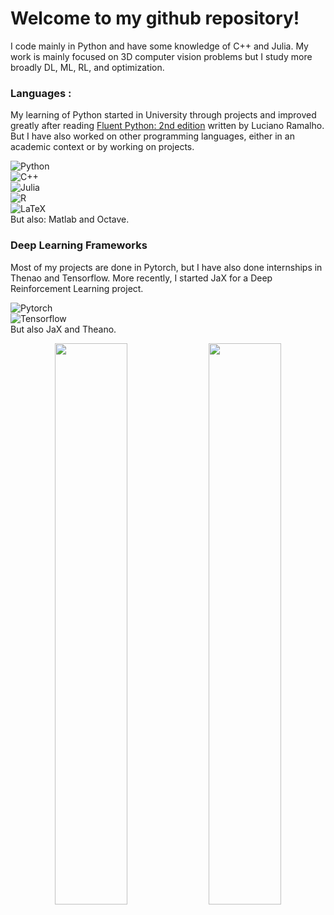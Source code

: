 # Welcome to my github repository! 
I code mainly in Python and have some knowledge of C++ and Julia. My work is mainly focused on 3D computer vision problems but I study more broadly DL, ML, RL, and optimization.

### Languages :
My learning of Python started in University through projects and improved greatly after reading [Fluent Python: 2nd edition](https://www.oreilly.com/library/view/fluent-python-2nd/9781492056348/) written by Luciano Ramalho. But I have also worked on other programming languages, either in an academic context or by working on projects.

![Python](https://img.shields.io/badge/Python-FFD43B?style=for-the-badge&logo=python&logoColor=306998) <br />
![C++](https://img.shields.io/badge/C%2B%2B-00599C?style=for-the-badge&logo=c%2B%2B&logoColor=white) <br />
![Julia](https://img.shields.io/badge/-Julia-9558B2?style=for-the-badge&logo=julia&logoColor=white) <br />
![R](https://img.shields.io/badge/r-%23276DC3.svg?style=for-the-badge&logo=r&logoColor=white) <br />
![LaTeX](https://img.shields.io/badge/latex-%23008080.svg?style=for-the-badge&logo=latex&logoColor=white) <br />
But also: Matlab and Octave.

### Deep Learning Frameworks
Most of my projects are done in Pytorch, but I have also done internships in Thenao and Tensorflow. More recently, I started JaX for a Deep Reinforcement Learning project.

![Pytorch](https://img.shields.io/badge/Pytorch-EE4C2C?style=for-the-badge&logo=pytorch&logoColor=white) <br />
![Tensorflow](https://img.shields.io/badge/TensorFlow-%23FF6F00.svg?style=for-the-badge&logo=TensorFlow&logoColor=white) <br />
But also JaX and Theano.


<p align="center">
  <img width="48%" src="https://github-readme-stats.vercel.app/api?username=LoickCh&count_private=true&show_icons=true&hide_border=true&theme=gotham&include_all_commits=true" />
  <img width="48%" src="https://github-readme-streak-stats.herokuapp.com/?user=LoickCh&hide_border=true&theme=gotham&count_private=true" />
</p>
